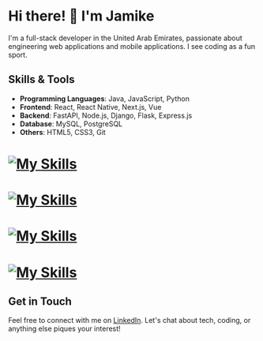 # Hi there! 👋 I'm Jamike

I'm a full-stack developer in the United Arab Emirates, passionate about engineering web applications and mobile applications. I see coding as a fun sport. 
## Skills & Tools

- **Programming Languages**: Java, JavaScript, Python
- **Frontend**: React, React Native, Next.js, Vue
- **Backend**: FastAPI, Node.js, Django, Flask, Express.js
- **Database**: MySQL, PostgreSQL
- **Others**: HTML5, CSS3, Git

# [![My Skills](https://skillicons.dev/icons?i=js,html,css,Python)](https://skillicons.dev)
# [![My Skills](https://skillicons.dev/icons?i=react,vue&perline=3)](https://skillicons.dev)
# [![My Skills](https://skillicons.dev/icons?i=django,fastapi,express )](https://skillicons.dev)
# [![My Skills](https://skillicons.dev/icons?i=postgres,mysql)](https://skillicons.dev)



## Get in Touch

Feel free to connect with me on [LinkedIn](https://www.linkedin.com/in/jammich). Let's chat about tech, coding, or anything else piques your interest!
